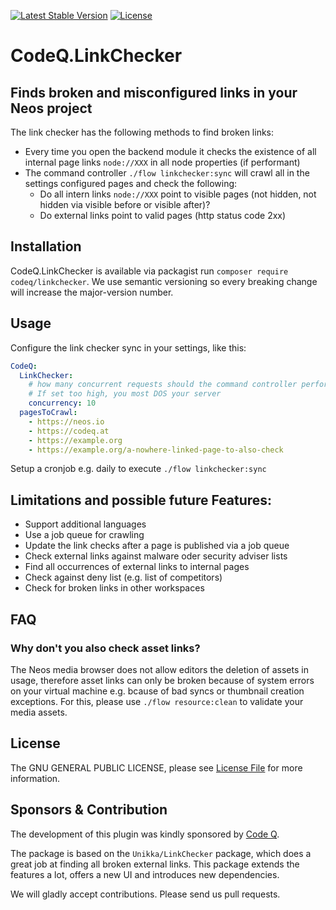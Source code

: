 [![Latest Stable Version](https://poser.pugx.org/codeq/linkchecker/v/stable)](https://packagist.org/packages/codeq/linkchecker)
[![License](https://poser.pugx.org/codeq/linkchecker/license)](LICENSE)

# CodeQ.LinkChecker

## Finds broken and misconfigured links in your Neos project

The link checker has the following methods to find broken links:

 - Every time you open the backend module it checks the existence of all internal page links `node://XXX` in all node properties (if performant)
 - The command controller `./flow linkchecker:sync` will crawl all in the settings configured pages and check the following:
   - Do all intern links `node://XXX` point to visible pages (not hidden, not hidden via visible before or visible after)?
   - Do external links point to valid pages (http status code 2xx)

## Installation

CodeQ.LinkChecker is available via packagist run `composer require codeq/linkchecker`.
We use semantic versioning so every breaking change will increase the major-version number.

## Usage

Configure the link checker sync in your settings, like this:

```yaml
CodeQ:
  LinkChecker:
    # how many concurrent requests should the command controller perform
    # If set too high, you most DOS your server
    concurrency: 10
  pagesToCrawl:
    - https://neos.io
    - https://codeq.at
    - https://example.org
    - https://example.org/a-nowhere-linked-page-to-also-check
```

Setup a cronjob e.g. daily to execute `./flow linkchecker:sync` 

## Limitations and possible future Features:
 - Support additional languages
 - Use a job queue for crawling
 - Update the link checks after a page is published via a job queue
 - Check external links against malware oder security adviser lists
 - Find all occurrences of external links to internal pages
 - Check against deny list (e.g. list of competitors)
 - Check for broken links in other workspaces

## FAQ

### Why don't you also check asset links?

The Neos media browser does not allow editors the deletion of assets in usage, therefore asset links can only be broken because of system errors on your virtual machine e.g. bcause of bad syncs or thumbnail creation exceptions. For this, please use `./flow resource:clean` to validate your media assets.

## License

The GNU GENERAL PUBLIC LICENSE, please see [License File](LICENSE) for more information.

## Sponsors & Contribution

The development of this plugin was kindly sponsored by [Code Q](http://codeq.at/). 

The package is based on the `Unikka/LinkChecker` package, which does a great job at finding all broken external links. This package extends the features a lot, offers a new UI and introduces new dependencies.

We will gladly accept contributions. Please send us pull requests.
